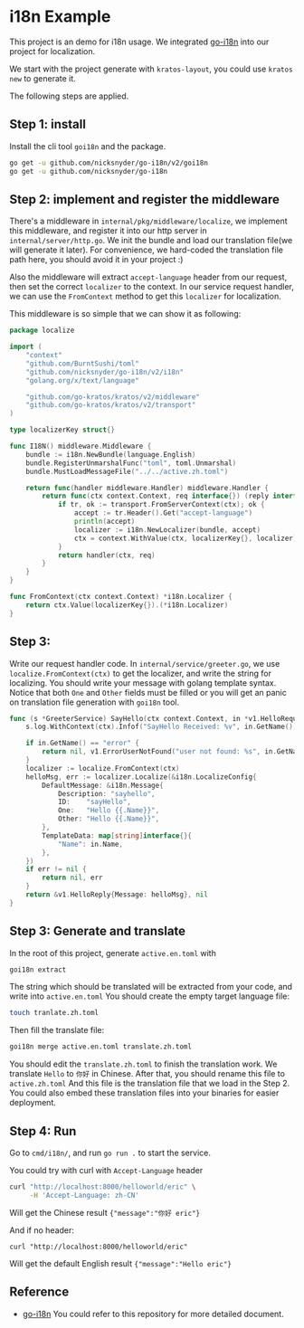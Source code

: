 # i18n Example
This project is an demo for i18n usage.
We integrated [go-i18n](https://github.com/nicksnyder/go-i18n) into our project for localization.

We start with the project generate with `kratos-layout`, you could use `kratos new` to generate it.

The following steps are applied.
## Step 1: install 
Install the cli tool `goi18n` and the package.

```bash
go get -u github.com/nicksnyder/go-i18n/v2/goi18n
go get -u github.com/nicksnyder/go-i18n
```

## Step 2: implement and register the middleware
There's a middleware in `internal/pkg/middleware/localize`, 
we implement this middleware, and register it into our http server in `internal/server/http.go`.
We init the bundle and load our translation file(we will generate it later).
For convenience, we hard-coded the translation file path here, you should avoid it in your project :)

Also the middleware will extract `accept-language` header
from our request, then set the correct `localizer` to the context. 
In our service request handler, we can use the `FromContext` method to get this `localizer` for localization.

This middleware is so simple that we can show it as following:
```go
package localize

import (
	"context"
	"github.com/BurntSushi/toml"
	"github.com/nicksnyder/go-i18n/v2/i18n"
	"golang.org/x/text/language"

	"github.com/go-kratos/kratos/v2/middleware"
	"github.com/go-kratos/kratos/v2/transport"
)

type localizerKey struct{}

func I18N() middleware.Middleware {
	bundle := i18n.NewBundle(language.English)
	bundle.RegisterUnmarshalFunc("toml", toml.Unmarshal)
	bundle.MustLoadMessageFile("../../active.zh.toml")

	return func(handler middleware.Handler) middleware.Handler {
		return func(ctx context.Context, req interface{}) (reply interface{}, err error) {
			if tr, ok := transport.FromServerContext(ctx); ok {
				accept := tr.Header().Get("accept-language")
				println(accept)
				localizer := i18n.NewLocalizer(bundle, accept)
				ctx = context.WithValue(ctx, localizerKey{}, localizer)
			}
			return handler(ctx, req)
		}
	}
}

func FromContext(ctx context.Context) *i18n.Localizer {
	return ctx.Value(localizerKey{}).(*i18n.Localizer)
}
```

## Step 3:
Write our request handler code. 
In `internal/service/greeter.go`, we use `localize.FromContext(ctx)` to get the localizer, and write the string for localizing.
You should write your message with golang template syntax.
Notice that both `One` and `Other` fields must be filled or you will get an panic on translation file generation with `goi18n` tool.

```go
func (s *GreeterService) SayHello(ctx context.Context, in *v1.HelloRequest) (*v1.HelloReply, error) {
	s.log.WithContext(ctx).Infof("SayHello Received: %v", in.GetName())

	if in.GetName() == "error" {
		return nil, v1.ErrorUserNotFound("user not found: %s", in.GetName())
	}
	localizer := localize.FromContext(ctx)
	helloMsg, err := localizer.Localize(&i18n.LocalizeConfig{
		DefaultMessage: &i18n.Message{
			Description: "sayhello",
			ID:    "sayHello",
			One:   "Hello {{.Name}}",
			Other: "Hello {{.Name}}",
		},
		TemplateData: map[string]interface{}{
			"Name": in.Name,
		},
	})
	if err != nil {
		return nil, err
	}
	return &v1.HelloReply{Message: helloMsg}, nil
}
```

## Step 3: Generate and translate

In the root of this project, generate `active.en.toml` with
```bash
goi18n extract
```
The string which should be translated will be extracted from your code, and write into `active.en.toml`
You should create the empty target language file:
```bash
touch tranlate.zh.toml
```

Then fill the translate file:
```bash
goi18n merge active.en.toml translate.zh.toml
```

You should edit the `translate.zh.toml` to finish the translation work. We translate `Hello` to `你好` in Chinese.
After that, you should rename this file to `active.zh.toml`
And this file is the translation file that we load in the Step 2.
You could also embed these translation files into your binaries for easier deployment.

## Step 4: Run
Go to `cmd/i18n/`, and run `go run .` to start the service.

You could try with curl with `Accept-Language` header
```bash
curl "http://localhost:8000/helloworld/eric" \
     -H 'Accept-Language: zh-CN'
```
Will get the Chinese result `{"message":"你好 eric"}`

And if no header:
```
curl "http://localhost:8000/helloworld/eric"
```
Will get the default English result `{"message":"Hello eric"}`

## Reference
* [go-i18n](https://github.com/nicksnyder/go-i18n) You could refer to this repository for more detailed document.